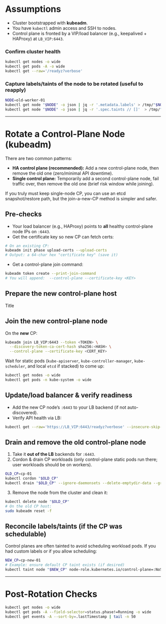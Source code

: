 # Assumptions

* Cluster bootstrapped with **kubeadm**.
* You have `kubectl` admin access and SSH to nodes.
* Control plane is fronted by a VIP/load balancer (e.g., keepalived + HAProxy) at `LB_VIP:6443`.

### Confirm cluster health

```bash
kubectl get nodes -o wide
kubectl get pods -A -o wide
kubectl get --raw='/readyz?verbose'
```

### Capture labels/taints of the node to be rotated (useful to reapply)

```bash
NODE=old-worker-01
kubectl get node "$NODE" -o json | jq -r '.metadata.labels' > /tmp/"$NODE"-labels.json
kubectl get node "$NODE" -o json | jq -r '.spec.taints // []'  > /tmp/"$NODE"-taints.json
```

---

# Rotate a **Control-Plane** Node (kubeadm)

There are two common patterns:

* **HA control plane (recommended):** Add a new control-plane node, then remove the old one (zero/minimal API downtime).
* **Single control plane:** Temporarily add a second control-plane node, fail traffic over, then remove the old one (brief risk window while joining). 
 
If you truly must keep single-node CP, you can use an etcd snapshot/restore path, but the join-a-new-CP method is simpler and safer.

## Pre-checks

* Your load balancer (e.g., HAProxy) points to **all** healthy control-plane node IPs on `:6443`.
* Get the certificate key so new CP can fetch certs:

```bash
# On an existing CP:
kubeadm init phase upload-certs --upload-certs
# Output: a 64-char hex "certificate key" (save it)
```

* Get a control-plane join command:

```bash
kubeadm token create --print-join-command
# You will append:  --control-plane --certificate-key <KEY>
```

## Prepare the **new control-plane** host

Title

## Join the **new control-plane** node

On the **new** CP:

```bash
kubeadm join LB_VIP:6443 --token <TOKEN> \
  --discovery-token-ca-cert-hash sha256:<HASH> \
  --control-plane --certificate-key <CERT_KEY>
```

Wait for static pods (`kube-apiserver`, `kube-controller-manager`, `kube-scheduler`, and local `etcd` if stacked) to come up:

```bash
kubectl get nodes -o wide
kubectl get pods -n kube-system -o wide
```

## Update/load balancer & verify readiness

* Add the new CP node’s `:6443` to your LB backend (if not auto-discovered).
* Verify API health via LB:

```bash
kubectl get --raw='https://LB_VIP:6443/readyz?verbose' --insecure-skip-tls-verify
```

## Drain and remove the **old control-plane** node

1. Take it **out of the LB** backends for `:6443`.
2. Cordon & drain CP workloads (only control-plane static pods run there; user workloads should be on workers).

```bash
OLD_CP=cp-01
kubectl cordon "$OLD_CP"
kubectl drain "$OLD_CP" --ignore-daemonsets --delete-emptydir-data --grace-period=60 --timeout=15m
```

3. Remove the node from the cluster and clean it:

```bash
kubectl delete node "$OLD_CP"
# On the old CP host:
sudo kubeadm reset -f
```

## Reconcile labels/taints (if the CP was schedulable)

Control planes are often tainted to avoid scheduling workload pods. If you had custom labels or if you allow scheduling:

```bash
NEW_CP=cp-new-01
# Example: ensure default CP taint exists (if desired)
kubectl taint node "$NEW_CP" node-role.kubernetes.io/control-plane=:NoSchedule --overwrite
```

---

# Post-Rotation Checks

```bash
kubectl get nodes -o wide
kubectl get pods -A --field-selector=status.phase!=Running -o wide
kubectl get events -A --sort-by=.lastTimestamp | tail -n 50
```
